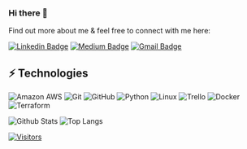 ### Hi there 👋

<!-- Introduce yourself and give a brief introduction about yourself here.  Also include what tech you're interested in and what you are currently learning -->

Find out more about me & feel free to connect with me here:

<!-- Replace the fields below with the information requested. Remember to remove the encapsulating <> characters. For spaces in names, use %20 (e.g. Broadus%20Palmer) -->

[![Linkedin Badge](https://img.shields.io/badge/-Joshua%20Abidoye-blue?style=flat-square&logo=Linkedin&logoColor=white&link=https://https://www.linkedin.com/in/joshua-abidoye-0ab796195?lipi=urn%3Ali%3Apage%3Ad_flagship3_profile_view_base_contact_details%3BusRmgxCFTsyNt6BteSFEqw%3D%3D/)](https://https://www.linkedin.com/in/joshua-abidoye-0ab796195?lipi=urn%3Ali%3Apage%3Ad_flagship3_profile_view_base_contact_details%3BusRmgxCFTsyNt6BteSFEqw%3D%3D)
[![Medium Badge](https://img.shields.io/badge/Joshua%20Abidoye-12100E?style=flat-square&logo=medium&logoColor=white&link=https://https://www.linkedin.com/in/joshua-abidoye-0ab796195?lipi=urn%3Ali%3Apage%3Ad_flagship3_profile_view_base_contact_details%3BusRmgxCFTsyNt6BteSFEqw%3D%3D)](https://https://www.linkedin.com/in/joshua-abidoye-0ab796195?lipi=urn%3Ali%3Apage%3Ad_flagship3_profile_view_base_contact_details%3BusRmgxCFTsyNt6BteSFEqw%3D%3D)
[![Gmail Badge](https://img.shields.io/badge/-abidoye74@gmail.com-c14438?style=flat-square&logo=Gmail&logoColor=white&link=mailto:abidoye74@gmail.com)](mailto:abidoye74@gmail.com)

## ⚡ Technologies

<!-- Check out the Badges folder for more badges -->

![Amazon AWS](https://img.shields.io/badge/Amazon%20AWS-232F3E?style=flat-square&logo=amazon-aws)
![Git](https://img.shields.io/badge/-Git-black?style=flat-square&logo=git)
![GitHub](https://img.shields.io/badge/-GitHub-181717?style=flat-square&logo=github)
![Python](https://img.shields.io/badge/-Python-black?style=flat-square&logo=Python)
![Linux](https://img.shields.io/badge/Linux-FCC624?style=flat-square&logo=linux&logoColor=black)
![Trello](https://img.shields.io/badge/Trello-%23026AA7.svg?style=flat-square&logo=Trello&logoColor=white)
![Docker](https://img.shields.io/badge/docker-%230db7ed.svg?style=for-the-badge&logo=docker&logoColor=white)
![Terraform](https://img.shields.io/badge/terraform-%235835CC.svg?style=for-the-badge&logo=terraform&logoColor=white)

<!-- Replace the fields below with the information requested. Remember to remove the encapsulating <> characters. -->

![Github Stats](https://github-readme-stats.vercel.app/api?username=Abidoye95&count_private=true&show_icons=true&include_all_commits=true)
![Top Langs](https://github-readme-stats.vercel.app/api/top-langs/?username=Abidoye95&hide=TeX&layout=compact)


[![Visitors](https://api.visitorbadge.io/api/visitors?path=LevelUpInTech%2FLevelUpInTech&label=VISITORS&countColor=%23263759)](https://visitorbadge.io/status?path=LevelUpInTech%2FLevelUpInTech)
